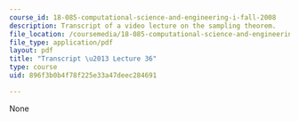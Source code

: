 ```yaml
---
course_id: 18-085-computational-science-and-engineering-i-fall-2008
description: Transcript of a video lecture on the sampling theorem.
file_location: /coursemedia/18-085-computational-science-and-engineering-i-fall-2008/896f3b0b4f78f225e33a47deec284691_18-085F08-L36.pdf
file_type: application/pdf
layout: pdf
title: "Transcript \u2013 Lecture 36"
type: course
uid: 896f3b0b4f78f225e33a47deec284691

---
```

None